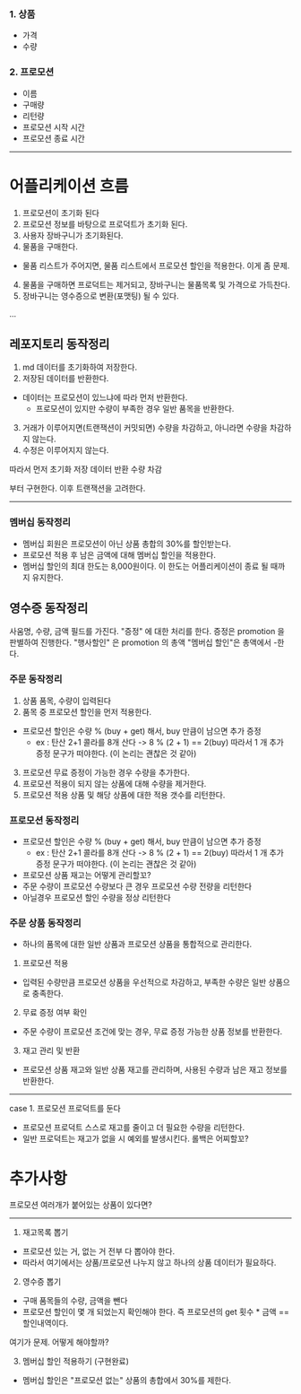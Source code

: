 ### 1. 상품
- 가격
- 수량

### 2. 프로모션

- 이름
- 구매량
- 리턴량
- 프로모션 시작 시간
- 프로모션 종료 시간

---

# 어플리케이션 흐름

1. 프로모션이 초기화 된다
2. 프로모션 정보를 바탕으로 프로덕트가 초기화 된다.
3. 사용자 장바구니가 초기화된다.
4. 물품을 구매한다.
- 물품 리스트가 주어지면, 물품 리스트에서 프로모션 할인을 적용한다. 이게 좀 문제.




4. 물품을 구매하면 프로덕트는 제거되고, 장바구니는 물품목록 및 가격으로 가득찬다.
5. 장바구니는 영수증으로 변환(포맷팅) 될 수 있다.

...

## 레포지토리 동작정리

1. md 데이터를 초기화하여 저장한다.
2. 저장된 데이터를 반환한다.
- 데이터는 프로모션이 있느냐에 따라 먼저 반환한다.
  - 프로모션이 있지만 수량이 부족한 경우 일반 품목을 반환한다.
3. 거래가 이루어지면(트랜잭션이 커밋되면) 수량을 차감하고, 아니라면 수량을 차감하지 않는다.
4. 수정은 이루어지지 않는다.

따라서 먼저 초기화 저장
데이터 반환
수량 차감

부터 구현한다. 이후 트랜잭션을 고려한다.


---

### 멤버십 동작정리

- 멤버십 회원은 프로모션이 아닌 상품 총합의 30%를 할인받는다.
- 프로모션 적용 후 남은 금액에 대해 멤버십 할인을 적용한다.
- 멤버십 할인의 최대 한도는 8,000원이다. 이 한도는 어플리케이션이 종료 될 때까지 유지한다.

## 영수증 동작정리

사움명, 수량, 금액 필드를 가진다.
"증정" 에 대한 처리를 한다. 증정은 promotion 을 판별하여 진행한다.
"행사할인" 은 promotion 의 총액
"멤버십 할인"은 총액에서 -한다.

### 주문 동작정리

1. 상품 품목, 수량이 입력된다
2. 품목 중 프로모션 할인을 먼저 적용한다.
- 프로모션 할인은 수량 % (buy + get) 해서, buy 만큼이 남으면 추가 증정
  - ex : 탄산 2+1 콜라를 8개 산다 -> 8 % (2 + 1) == 2(buy) 따라서 1 개 추가 증정 문구가 떠야한다. (이 논리는 괜찮은 것 같아)
3. 프로모션 무료 증정이 가능한 경우 수량을 추가한다.
4. 프로모션 적용이 되지 않는 상품에 대해 수량을 제거한다.
5. 프로모션 적용 상품 및 해당 상품에 대한 적용 갯수를 리턴한다.

### 프로모션 동작정리

- 프로모션 할인은 수량 % (buy + get) 해서, buy 만큼이 남으면 추가 증정
  - ex : 탄산 2+1 콜라를 8개 산다 -> 8 % (2 + 1) == 2(buy) 따라서 1 개 추가 증정 문구가 떠야한다. (이 논리는 괜찮은 것 같아)
- 프로모션 상품 재고는 어떻게 관리할꼬?
- 주문 수량이 프로모션 수량보다 큰 경우 프로모션 수량 전량을 리턴한다
- 아닐경우 프로모션 할인 수량을 정상 리턴한다

### 주문 상품 동작정리
- 하나의 품목에 대한 일반 상품과 프로모션 상품을 통합적으로 관리한다.

1. 프로모션 적용
- 입력된 수량만큼 프로모션 상품을 우선적으로 차감하고, 부족한 수량은 일반 상품으로 충족한다.
2. 무료 증정 여부 확인
- 주문 수량이 프로모션 조건에 맞는 경우, 무료 증정 가능한 상품 정보를 반환한다.
3. 재고 관리 및 반환
- 프로모션 상품 재고와 일반 상품 재고를 관리하며, 사용된 수량과 남은 재고 정보를 반환한다.

---

case 1. 프로모션 프로덕트를 둔다
- 프로모션 프로덕트 스스로 재고를 줄이고 더 필요한 수량을 리턴한다.
- 일반 프로덕트는 재고가 없을 시 예외를 발생시킨다. 롤백은 어찌할꼬?




# 추가사항

프로모션 여러개가 붙어있는 상품이 있다면?


---

1. 재고목록 뽑기
- 프로모션 있는 거, 없는 거 전부 다 뽑아야 한다.
- 따라서 여기에서는 상품/프로모션 나누지 않고 하나의 상품 데이터가 필요하다.

2. 영수증 뽑기
- 구매 품목들의 수량, 금액을 뺀다
- 프로모션 할인이 몇 개 되었는지 확인해야 한다. 즉 프로모션의 get 횟수 * 금액 == 할인내역이다.

여기가 문제. 어떻게 해야할까?



3. 멤버십 할인 적용하기 (구현완료)
- 멤버십 할인은 "프로모션 없는" 상품의 총합에서 30%를 제한다.

